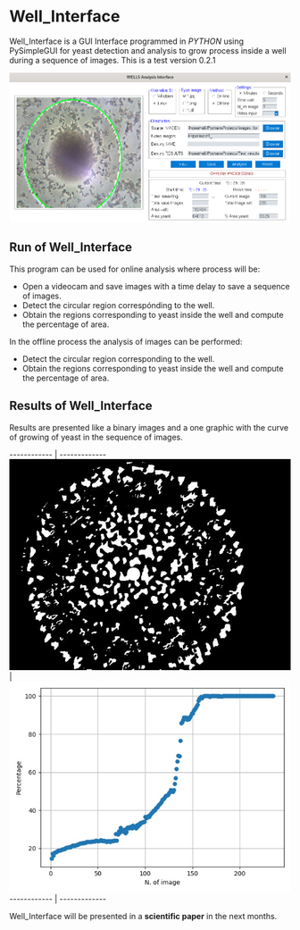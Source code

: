 # Well_Interface

Well_Interface is a GUI Interface programmed in *PYTHON* using PySimpleGUI for yeast detection and analysis to grow process inside a well during a sequence of images.
This is a test version 0.2.1

![image info](./src/ima1.png)

## Run of Well_Interface

This program can be used for online analysis where process will be:
* Open a videocam and save images with a time delay to save a sequence of images.
* Detect the circular region correspónding to the well.
* Obtain the regions corresponding to yeast inside the well and compute the percentage of area.

In the offline process the analysis of images can be performed:
* Detect the circular region corresponding to the well.
* Obtain the regions corresponding to yeast inside the well and compute the percentage of area.

## Results of Well_Interface

Results are presented like a binary images and a one graphic with the curve of growing of yeast in the sequence of images.


------------ | -------------
![image info](./src/ima2.jpg) | ![image info](./src/ima3.jpg)
------------ | -------------


Well_Interface will be presented in a **scientific paper** in the next months.
